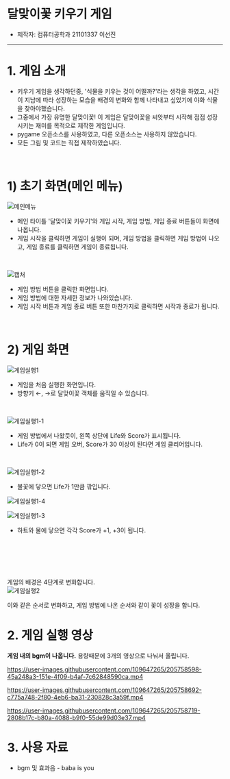# **달맞이꽃 키우기 게임**

- 제작자: 컴퓨터공학과 21101337 이선진

---

# **1. 게임 소개**

- 키우기 게임을 생각하던중, '식물을 키우는 것이 어떨까?'라는 생각을 하였고, 시간이 지남에 따라 성장하는 모습을 배경의 변화와 함께 나타내고 싶었기에 야화 식물을 찾아야했습니다.
- 그중에서 가장 유명한 달맞이꽃! 이 게임은 달맞이꽃을 씨앗부터 시작해 점점 성장시키는 재미를 목적으로 제작한 게임입니다.
- pygame 오픈소스를 사용하였고, 다른 오픈소스는 사용하지 않았습니다.
- 모든 그림 및 코드는 직접 제작하였습니다.

</br>

# 1) 초기 화면(메인 메뉴)

![메인메뉴](https://user-images.githubusercontent.com/109647265/205739860-ea1c01bb-c9f3-4813-834c-870dc96e16cb.PNG)

- 메인 타이틀 '달맞이꽃 키우기'와 게임 시작, 게임 방법, 게임 종료 버튼들이 화면에 나옵니다.
- 게임 시작을 클릭하면 게임이 실행이 되며, 게임 방법을 클릭하면 게임 방법이 나오고, 게임 종료를 클릭하면 게임이 종료됩니다.

</br>

![캡처](https://user-images.githubusercontent.com/109647265/205752346-09542d9c-af02-4f6d-a910-734a41437e4e.PNG)



- 게임 방법 버튼을 클릭한 화면입니다.
- 게임 방법에 대한 자세한 정보가 나와있습니다.
- 게임 시작 버튼과 게임 종료 버튼 또한 마찬가지로 클릭하면 시작과 종료가 됩니다.

</br>

# 2) 게임 화면

![게임실행1](https://user-images.githubusercontent.com/109647265/205741399-fc1892a3-cc86-4fad-904c-2ddc37bf2a6b.PNG)

- 게임을 처음 실행한 화면입니다.
- 방향키 ←, →로 달맞이꽃 객체를 움직일 수 있습니다.

</br>

![게임실행1-1](https://user-images.githubusercontent.com/109647265/205741558-eac45a58-9b8a-4200-a557-d1d24a29c6ad.png)

- 게임 방법에서 나왔듯이, 왼쪽 상단에 Life와 Score가 표시됩니다.
- Life가 0이 되면 게임 오버, Score가 30 이상이 된다면 게임 클리어입니다.

</br>

![게임실행1-2](https://user-images.githubusercontent.com/109647265/205741806-53b8fe99-ee90-43b9-9494-c84348af8ad5.png)

- 불꽃에 닿으면 Life가 1만큼 깎입니다.

![게임실행1-4](https://user-images.githubusercontent.com/109647265/205741991-584afd4d-d8ec-4477-b8c7-e1ace073674b.PNG)

![게임실행1-3](https://user-images.githubusercontent.com/109647265/205742011-ffaf8216-9709-4a4e-997c-9329a56af0ba.PNG)

- 하트와 물에 닿으면 각각 Score가 +1, +3이 됩니다.

</br>

#


</br>

게임의 배경은 4단계로 변화합니다.
</br>
![게임실행2](https://user-images.githubusercontent.com/109647265/205742843-b838f1ea-9b30-49d7-9e7b-47283d6e165e.png)

이와 같은 순서로 변화하고, 게임 방법에 나온 순서와 같이 꽃이 성장을 합니다.
</br>
# **2. 게임 실행 영상**

**게임 내의 bgm이 나옵니다.**
용량때문에 3개의 영상으로 나눠서 올립니다.
</br>

https://user-images.githubusercontent.com/109647265/205758598-45a248a3-151e-4f09-b4af-7c62848590ca.mp4



https://user-images.githubusercontent.com/109647265/205758692-c775a748-2f80-4eb6-ba31-230828c3a59f.mp4



https://user-images.githubusercontent.com/109647265/205758719-2808b17c-b80a-4088-b9f0-55de99d03e37.mp4



# 3. 사용 자료

- bgm 및 효과음 - baba is you
